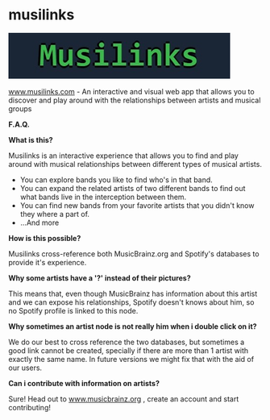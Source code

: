 # musilinks

![alt text](https://github.com/bernardolk/musilinks/blob/master/img/musilinks.jpg "Musilinks monospace logo")

www.musilinks.com -
An interactive and visual web app that allows you to discover and play around with the relationships between artists and musical groups



**F.A.Q.**

**What is this?**

Musilinks is an interactive experience that allows you to find and play around with musical relationships
between different types of musical artists. <br> 

* You can explore bands you like to find who's in that band.
* You can expand the related artists of two different bands to find out what bands live in the interception between them. 
* You can find new bands from your favorite artists that you didn't know they where a part of.
* ...And more

**How is this possible?**

Musilinks cross-reference both MusicBrainz.org and Spotify's databases to provide it's experience. 

**Why some artists have a '?' instead of their pictures?**

This means that, even though MusicBrainz has information about this artist and we can expose his
relationships, Spotify doesn't knows about him, so no Spotify profile is linked to this node.

**Why sometimes an artist node is not really him when i double click on it?**

We do our best to cross reference the two databases, but sometimes a good link cannot be created, 
specially if there are more than 1 artist with exactly the same name. In future versions we might fix 
that with the aid of our users.

**Can i contribute with information on artists?**

Sure! Head out to www.musicbrainz.org , create an account and start contributing!

